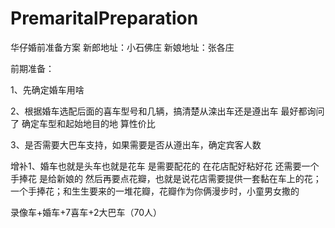 # PremaritalPreparation
华仔婚前准备方案
新郎地址：小石佛庄
新娘地址：张各庄

前期准备：

1、先确定婚车用啥

2、根据婚车选配后面的喜车型号和几辆，搞清楚从滦出车还是遵出车 最好都询问了 确定车型和起始地目的地 算性价比

3、是否需要大巴车支持，如果需要是否从遵出车，确定宾客人数

增补1、婚车也就是头车也就是花车 是需要配花的 在花店配好粘好花 还需要一个手捧花 是给新娘的 然后再要点花瓣，也就是说花店需要提供一套黏在车上的花；一个手捧花；和生生要来的一堆花瓣，花瓣作为你俩漫步时，小童男女撒的


录像车+婚车+7喜车+2大巴车（70人）
